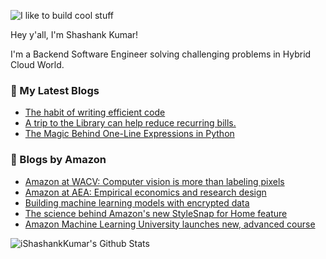 ![I like to build cool stuff](https://res.cloudinary.com/dt8g3rhcy/image/upload/v1595929574/i_like_to_build_cool_shit._1_nzbwjh.png)

Hey y'all, I'm Shashank Kumar! 

I'm a Backend Software Engineer solving challenging problems in Hybrid Cloud World.

### 📕 My Latest Blogs
<!-- BLOG-POST-LIST:START -->
- [The habit of writing efficient code](https://medium.com/@ishashankkumar/the-habit-of-writing-efficient-code-153b05f04269?source=rss-d24dda280d5f------2)
- [A trip to the Library can help reduce recurring bills.](https://medium.com/swlh/a-trip-to-the-library-can-help-reduce-recurring-bills-23bca495cdf5?source=rss-d24dda280d5f------2)
- [The Magic Behind One-Line Expressions in Python](https://medium.com/swlh/the-magic-behind-one-line-expressions-in-python-816c10180c5c?source=rss-d24dda280d5f------2)
<!-- BLOG-POST-LIST:END -->

### 📕 Blogs by Amazon
<!-- AMAZON-BLOG-POST-LIST:START -->
- [Amazon at WACV: Computer vision is more than labeling pixels](https://www.amazon.science/blog/amazon-at-wacv-computer-vision-is-more-than-labeling-pixels)
- [Amazon at AEA: Empirical economics and research design](https://www.amazon.science/blog/amazon-at-aea-empirical-economics-and-research-design)
- [Building machine learning models with encrypted data](https://www.amazon.science/blog/building-machine-learning-models-with-encrypted-data)
- [The science behind Amazon's new StyleSnap for Home feature](https://www.amazon.science/latest-news/the-science-behind-amazons-new-stylesnap-for-home-feature)
- [Amazon Machine Learning University launches new, advanced course](https://www.amazon.science/latest-news/amazon-machine-learning-university-launches-new-advanced-course)
<!-- AMAZON-BLOG-POST-LIST:END -->



<img align="center" alt="iShashankKumar's Github Stats" src="https://github-readme-stats.vercel.app/api?username=ishashankkumar&show_icons=true&hide_border=true" />
